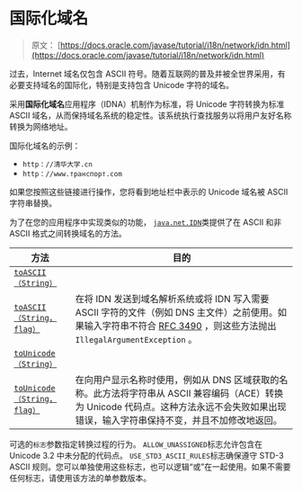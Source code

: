 # 国际化域名

> 原文： [https://docs.oracle.com/javase/tutorial/i18n/network/idn.html](https://docs.oracle.com/javase/tutorial/i18n/network/idn.html)

过去，Internet 域名仅包含 ASCII 符号。随着互联网的普及并被全世界采用，有必要支持域名的国际化，特别是支持包含 Unicode 字符的域名。

采用**国际化域名**应用程序（IDNA）机制作为标准，将 Unicode 字符转换为标准 ASCII 域名，从而保持域名系统的稳定性。该系统执行查找服务以将用户友好名称转换为网络地址。

国际化域名的示例：

*   `http：//清华大学.cn`
*   `http：//www.транспорт.com`

如果您按照这些链接进行操作，您将看到地址栏中表示的 Unicode 域名被 ASCII 字符串替换。

为了在您的应用程序中实现类似的功能， [`java.net.IDN`](https://docs.oracle.com/javase/8/docs/api/java/net/IDN.html)类提供了在 ASCII 和非 ASCII 格式之间转换域名的方法。

| 方法 | 目的 |
| --- | --- |
| [`toASCII（String）`](https://docs.oracle.com/javase/8/docs/api/java/net/IDN.html#toASCII-java.lang.String-)
[`toASCII（String，flag）`](https://docs.oracle.com/javase/8/docs/api/java/net/IDN.html#toASCII-java.lang.String-int-) | 在将 IDN 发送到域名解析系统或将 IDN 写入需要 ASCII 字符的文件（例如 DNS 主文件）之前使用。如果输入字符串不符合 [RFC 3490](http://www.ietf.org/rfc/rfc3490.txt) ，则这些方法抛出`IllegalArgumentException` 。 |
| [`toUnicode（String）`](https://docs.oracle.com/javase/8/docs/api/java/net/IDN.html#toUnicode-java.lang.String-)
[`toUnicode（String，flag）`](https://docs.oracle.com/javase/8/docs/api/java/net/IDN.html#toUnicode-java.lang.String-int-) | 在向用户显示名称时使用，例如从 DNS 区域获取的名称。此方法将字符串从 ASCII 兼容编码（ACE）转换为 Unicode 代码点。这种方法永远不会失败如果出现错误，输入字符串保持不变，并且不加修改地返回。 |

可选的`标志`参数指定转换过程的行为。 `ALLOW_UNASSIGNED`标志允许包含在 Unicode 3.2 中未分配的代码点。 `USE_STD3_ASCII_RULES`标志确保遵守 STD-3 ASCII 规则。您可以单独使用这些标志，也可以逻辑“或”在一起使用。如果不需要任何标志，请使用该方法的单参数版本。